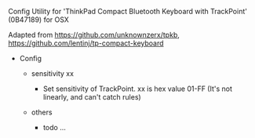 Config Utility for 'ThinkPad Compact Bluetooth Keyboard with TrackPoint' (0B47189) for OSX

Adapted from https://github.com/unknownzerx/tpkb, https://github.com/lentinj/tp-compact-keyboard

- Config
	- sensitivity xx
		- Set sensitivity of TrackPoint. xx is hex value 01-FF (It's not linearly, and can't catch rules)

	- others
		- todo ...
